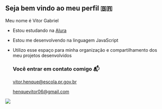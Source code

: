 ## Seja bem vindo ao meu perfil 🇧🇷

Meu nome é Vitor Gabriel

- Estou estudando na [Alura](https://www.alura.com.br)
- Estou me desenvolvendo na linguagem JavaScript
- Utilizo esse espaço para minha organização e compartilhamento dos meu projetos desenvolvidos

  ### Você entrar em contato comigo 📬

  vitor.henque@escola.pr.gov.br
  
  henquevitor06@gmail.com

![](https://media1.tenor.com/m/2eWC-i5x54IAAAAd/neyney-neymar.gif)
  
